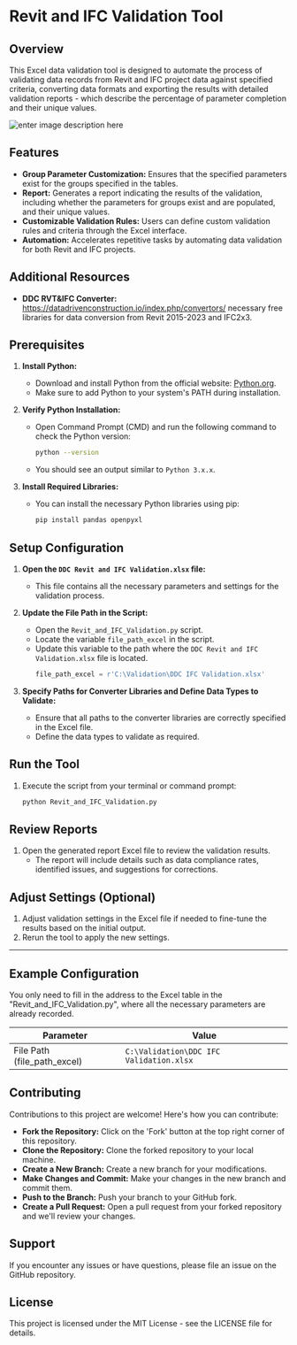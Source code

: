 # Revit and IFC Validation Tool

## Overview
This Excel data validation tool is designed to automate the process of validating data records from Revit and IFC project data against specified criteria, converting data formats and exporting the results with detailed validation reports - which describe the percentage of parameter completion and their unique values. 


![enter image description here](https://datadrivenconstruction.io/wp-content/uploads/2024/07/DDC-Validation-Revit-and-IFC-.jpg.jpg)


## Features
- **Group Parameter Customization:** Ensures that the specified parameters exist for the groups specified in the tables.
- **Report:** Generates a report indicating the results of the validation, including whether the parameters for groups exist and are populated, and their unique values.
- **Customizable Validation Rules:** Users can define custom validation rules and criteria through the Excel interface.
- **Automation:** Accelerates repetitive tasks by automating data validation for both Revit and IFC projects.

## Additional Resources

-   **DDC RVT&IFC Converter:** https://datadrivenconstruction.io/index.php/convertors/ necessary free libraries for data conversion from Revit 2015-2023 and IFC2x3.


## Prerequisites

1. **Install Python:**
   - Download and install Python from the official website: [Python.org](https://www.python.org/downloads/).
   - Make sure to add Python to your system's PATH during installation.

2. **Verify Python Installation:**
   - Open Command Prompt (CMD) and run the following command to check the Python version:
     ```sh
     python --version
     ```
   - You should see an output similar to `Python 3.x.x`.

3. **Install Required Libraries:**
   - You can install the necessary Python libraries using pip:
     ```sh
     pip install pandas openpyxl
     ```

## Setup Configuration

1. **Open the `DDC Revit and IFC Validation.xlsx` file:**
   - This file contains all the necessary parameters and settings for the validation process.

2. **Update the File Path in the Script:**
   - Open the `Revit_and_IFC_Validation.py` script.
   - Locate the variable `file_path_excel` in the script.
   - Update this variable to the path where the `DDC Revit and IFC Validation.xlsx` file is located.
     ```python
     file_path_excel = r'C:\Validation\DDC IFC Validation.xlsx'
     ```

3. **Specify Paths for Converter Libraries and Define Data Types to Validate:**
   - Ensure that all paths to the converter libraries are correctly specified in the Excel file.
   - Define the data types to validate as required.

## Run the Tool

1. Execute the script from your terminal or command prompt:
   ```sh
   python Revit_and_IFC_Validation.py
   ```

## Review Reports

1. Open the generated report Excel file to review the validation results.
   - The report will include details such as data compliance rates, identified issues, and suggestions for corrections.

## Adjust Settings (Optional)

1. Adjust validation settings in the Excel file if needed to fine-tune the results based on the initial output.
2. Rerun the tool to apply the new settings.

---

## Example Configuration

You only need to fill in the address to the Excel table in the "Revit_and_IFC_Validation.py", where all the necessary parameters are already recorded.

| Parameter                    | Value                                         |
| ---------------------------- | --------------------------------------------- |
| File Path (file_path_excel)  | `C:\Validation\DDC IFC Validation.xlsx`     |


## Contributing
Contributions to this project are welcome! Here's how you can contribute:
- **Fork the Repository:** Click on the 'Fork' button at the top right corner of this repository.
- **Clone the Repository:** Clone the forked repository to your local machine.
- **Create a New Branch:** Create a new branch for your modifications.
- **Make Changes and Commit:** Make your changes in the new branch and commit them.
- **Push to the Branch:** Push your branch to your GitHub fork.
- **Create a Pull Request:** Open a pull request from your forked repository and we'll review your changes.

## Support
If you encounter any issues or have questions, please file an issue on the GitHub repository.

## License
This project is licensed under the MIT License - see the LICENSE file for details.
